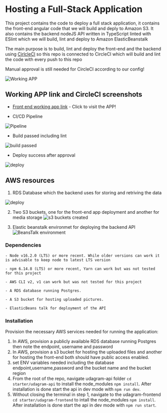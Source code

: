 # Hosting a Full-Stack Application

This project contains the code to deploy a full stack application, it contains the front-end angular code that we will build and deply to Amazon S3. It also contains the backend nodeJS API written in TypeScript linted with ESlint which we will build, lint and deploy to Amazon ElasticBeanstalk

The main purpose is to build, lint and deploy the front-end and the backend using [CirlcleCI](https://circleci.com) so this repo is connected to CircleCI which will build and lint the code with every push to this repo 

Manual approval is still needed for CircleCI according to our config!

![Working APP](https://i.imgur.com/PwO9JHB.png)


## Working APP link and CircleCI screenshots

- [Front end working app link](http://udagram-front.s3-website-us-east-1.amazonaws.com/) - Click to visit the APP!

- CI/CD Pipeline

![Pipeline](https://i.imgur.com/jDoZwSd.png)

- Build passed including lint

![build passed](https://i.imgur.com/DpHJN3a.png)


- Deploy success after approval

![deploy](https://i.imgur.com/6sQOy7f.png)

## AWS resources

1. RDS Database which the backend uses for storing and retriving the data

![deploy](https://i.imgur.com/PTMkprG.png)

2. Two S3 buckets, one for the front-end app deployment and another for media storage
![s3 buckets created](https://i.imgur.com/mqk2243.png)

  
3. Elastic beanstalk environmet for deploying the backend API
![BeansTalk environment](https://i.imgur.com/569t7lx.png)

 
### Dependencies

```
- Node v16.2.0 (LTS) or more recent. While older versions can work it is advisable to keep node to latest LTS version

- npm 6.14.8 (LTS) or more recent, Yarn can work but was not tested for this project

- AWS CLI v2, v1 can work but was not tested for this project

- A RDS database running Postgres.

- A S3 bucket for hosting uploaded pictures.

- ElasticBeans talk for deployment of the API

```

### Installation

Provision the necessary AWS services needed for running the application:

1. In AWS, provision a publicly available RDS database running Postgres then note the endpoint, username and password
1. In AWS, provision a s3 bucket for hosting the uploaded files and another for hosting the front-end both should have public access enabled.  
1. set ENV variables needed including the database endpoint,username,password and the bucket name and the bucket region
1. From the root of the repo, navigate udagram-api folder `cd starter/udagram-api` to install the node_modules `npm install`. After installation is done start the api in dev mode with `npm run dev`.
1. Without closing the terminal in step 1, navigate to the udagram-frontend `cd starter/udagram-frontend` to intall the node_modules `npm install`. After installation is done start the api in dev mode with `npm run start`.